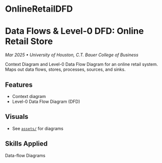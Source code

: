 # OnlineRetailDFD
# Data Flows & Level-0 DFD: Online Retail Store

_Mar 2025 • University of Houston, C.T. Bauer College of Business_

Context Diagram and Level-0 Data Flow Diagram for an online retail system. Maps out data flows, stores, processes, sources, and sinks.

## Features
- Context diagram
- Level-0 Data Flow Diagram (DFD)

## Visuals
- See [`assets/`](assets/) for diagrams

## Skills Applied
Data-flow Diagrams
